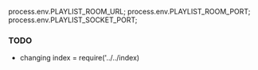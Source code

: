 
  process.env.PLAYLIST_ROOM_URL;
  process.env.PLAYLIST_ROOM_PORT;
  process.env.PLAYLIST_SOCKET_PORT;

### TODO

- changing index = require('../../index)
